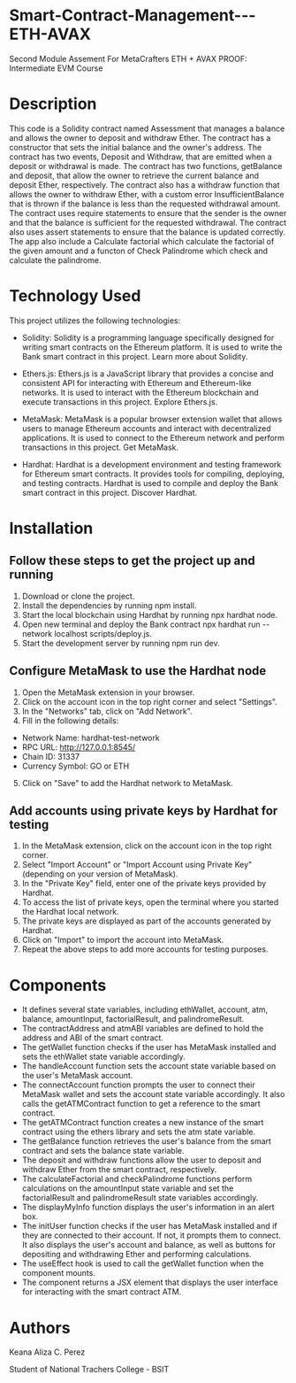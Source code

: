 # Smart-Contract-Management---ETH-AVAX
Second Module Assement For MetaCrafters ETH + AVAX PROOF: Intermediate EVM Course

# Description
This code is a Solidity contract named Assessment that manages a balance and allows the owner to deposit and withdraw Ether. The contract has a constructor that sets the initial balance and the owner's address. The contract has two events, Deposit and Withdraw, that are emitted when a deposit or withdrawal is made. The contract has two functions, getBalance and deposit, that allow the owner to retrieve the current balance and deposit Ether, respectively. The contract also has a withdraw function that allows the owner to withdraw Ether, with a custom error InsufficientBalance that is thrown if the balance is less than the requested withdrawal amount. The contract uses require statements to ensure that the sender is the owner and that the balance is sufficient for the requested withdrawal. The contract also uses assert statements to ensure that the balance is updated correctly. The app also include a Calculate factorial which calculate the factorial of the given amount and a functon of Check Palindrome which check and calculate the palindrome.

# Technology Used
This project utilizes the following technologies:

* Solidity: Solidity is a programming language specifically designed for writing smart contracts on the Ethereum platform. It is used to write the Bank smart contract in this project. Learn more about Solidity.

* Ethers.js: Ethers.js is a JavaScript library that provides a concise and consistent API for interacting with Ethereum and Ethereum-like networks. It is used to interact with the Ethereum blockchain and execute transactions in this project. Explore Ethers.js.

* MetaMask: MetaMask is a popular browser extension wallet that allows users to manage Ethereum accounts and interact with decentralized applications. It is used to connect to the Ethereum network and perform transactions in this project. Get MetaMask.

* Hardhat: Hardhat is a development environment and testing framework for Ethereum smart contracts. It provides tools for compiling, deploying, and testing contracts. Hardhat is used to compile and deploy the Bank smart contract in this project. Discover Hardhat.

# Installation
## Follow these steps to get the project up and running 
1. Download or clone the project.
2. Install the dependencies by running npm install.
3. Start the local blockchain using Hardhat by running npx hardhat node.
4. Open new terminal and deploy the Bank contract npx hardhat run --network localhost scripts/deploy.js.
5. Start the development server by running npm run dev.
## Configure MetaMask to use the Hardhat node 
1. Open the MetaMask extension in your browser.
2. Click on the account icon in the top right corner and select "Settings".
3. In the "Networks" tab, click on "Add Network".
4. Fill in the following details:
* Network Name: hardhat-test-network
* RPC URL: http://127.0.0.1:8545/
* Chain ID: 31337
* Currency Symbol: GO or ETH
5. Click on "Save" to add the Hardhat network to MetaMask.

## Add accounts using private keys by Hardhat for testing 
1. In the MetaMask extension, click on the account icon in the top right corner.
2. Select "Import Account" or "Import Account using Private Key" (depending on your version of MetaMask).
3. In the "Private Key" field, enter one of the private keys provided by Hardhat.
4. To access the list of private keys, open the terminal where you started the Hardhat local network.
5. The private keys are displayed as part of the accounts generated by Hardhat.
6. Click on "Import" to import the account into MetaMask.
7. Repeat the above steps to add more accounts for testing purposes.
   
# Components 
* It defines several state variables, including ethWallet, account, atm, balance, amountInput, factorialResult, and palindromeResult.
* The contractAddress and atmABI variables are defined to hold the address and ABI of the smart contract.
* The getWallet function checks if the user has MetaMask installed and sets the ethWallet state variable accordingly.
* The handleAccount function sets the account state variable based on the user's MetaMask account.
* The connectAccount function prompts the user to connect their MetaMask wallet and sets the account state variable accordingly. It also calls the getATMContract function to get a reference to the smart contract.
* The getATMContract function creates a new instance of the smart contract using the ethers library and sets the atm state variable.
* The getBalance function retrieves the user's balance from the smart contract and sets the balance state variable.
* The deposit and withdraw functions allow the user to deposit and withdraw Ether from the smart contract, respectively.
* The calculateFactorial and checkPalindrome functions perform calculations on the amountInput state variable and set the factorialResult and palindromeResult state variables accordingly.
* The displayMyInfo function displays the user's information in an alert box.
* The initUser function checks if the user has MetaMask installed and if they are connected to their account. If not, it prompts them to connect. It also displays the user's account and balance, as well as buttons for depositing and withdrawing Ether and performing calculations.
* The useEffect hook is used to call the getWallet function when the component mounts.
* The component returns a JSX element that displays the user interface for interacting with the smart contract ATM.

   
# Authors
Keana Aliza C. Perez

Student of National Trachers College - BSIT 
